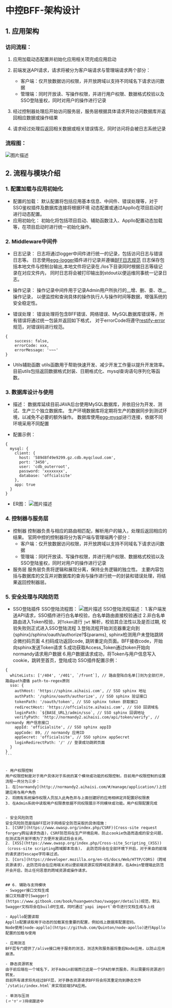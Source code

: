 
# 中控BFF-架构设计


## 1. 应用架构

### 访问流程：

 1. 应用加载动态配置并初始化应用相关项完成应用启动
 2. 前端发送API请求，请求将被分为客户端请求与管理端请求两个部分：
	
	- 客户端：仅开放数据访问权限，并开放跨域以支持不同域名下请求访问数据
	- 管理端：同时开放读、写操作权限，并进行用户权限、数据格式校验以及SSO登陆鉴权，同时对用户的操作进行记录
 3. 经过控制器处理后开始访问服务层，服务层根据具体请求开始访问数据库并返回相应数据或操作结果
 4. 请求经过处理后返回相关数据或相关错误情况，同时访问将会被日志系统记录


### 流程图：

![图片描述](https://pubimg.xingren.com/c3c92736-f9e1-4209-8052-ed5480885958.png)


 
## 2. 流程与模块介绍

### 1. 配置加载与应用初始化
- 配置的加载：
默认配置将包括应用基本信息、中间件、错误处理等，对于SSO鉴权插件及数据库连接将根据环境
动态配置或通过Appllo在项目启动时进行动态配置。
- 应用初始化：
初始化将包括项目启动、辅助函数注入、Appllo配置动态加载等，在项目启动时进行统一初始化操作。


### 2. Middleware中间件

- 日志记录：
日志将通过logger中间件进行统一的记录，包括访问日志与错误日志等。
日志使用[egg-logger](https://github.com/eggjs/egg-logger)插件进行记录并遵循[BFF日志规范](https://www.tapd.cn/39130625/markdown_wikis/?#1139130625001009701)
日志保存包括本地文件与控制台输出,本地文件将记录在./los下目录同时根据日志等级记录在对应文件内，
同时日志将会被打印输出到stdout以便运维同事统一记录日志。


- 操作记录：
操作记录中间件用于记录Admin用户所执行的__增、删、查、改__ 操作记录，
以便监控和查询具体的操作执行人与操作时间等数据，增强系统的安全稳定性。


- 错误处理：
错误处理将包含BFF错误、网络错误、MySQL数据库错误等，所有错误将通过统一包装并返回如下格式，
对于errorCode将遵守[restify-error](https://github.com/restify/errors)规范，对错误码进行规范。

```
{
	success: false,
	errorCode: xxx,
	errorMessage: '~~~'
}
```

- Utils辅助函数
utils函数用于帮助快速开发、减少开发工作量以提升开发效率。
目前utils包括返回数据格式封装、日期格式化、mysql查询语句序列化等函数。


### 3. 数据库设计与使用
- 描述：
数据库延续目前JAVA后台使用MySQL数据库，并依旧分为开发、测试、生产三个独立数据库。
生产环境数据库将定期将生产的数据同步到测试环境，以减免不必要的额外操作。
数据库使用[egg-mysql](https://eggjs.org/zh-cn/tutorials/mysql.html)进行连接，依据不同环境采用不同配置

- 配置示例：
```
{
  mysql: {
    client: {
      host: '589d8f49e9299.gz.cdb.myqcloud.com',
      port: '3450',
      user: 'cdb_outerroot',
      password: 'xxxxxxxx',
      database: 'offcialsite'
    },
    app: true
  }
}
```

- ER图：
![图片描述](https://pubimg.xingren.com/8d3eb8f6-2e93-4c00-8b8a-43f1d0c492ac.png)


### 4. 控制器与服务层
- 控制器
控制器负责与相应的路由相匹配，解析用户的输入，处理后返回相应的结果。
官网中控的控制器将分为客户端与管理端两个部分：
	- 客户端：仅开放数据访问权限，并开放跨域以支持不同域名下请求访问数据
	- 管理端：同时开放读、写操作权限，并进行用户权限、数据格式校验以及SSO登陆鉴权，同时对用户的操作进行记录
- 服务层
服务层负责将逻辑和展现分离，保持业务逻辑的独立性。
主要内容包括与数据库的交互并对数据库的查询与操作进行统一的封装和错误处理，将结果返回控制器层。


### 5. 安全处理与风险防范

- SSO登陆插件
SSO登陆流程图：
![图片描述](https://pubimg.xingren.com/7bb8cbcc-5c53-4d4e-9f1e-02fa7037c36e.png)
SSO登陆流程描述：
1.客户端发送API请求，SSO插件进行白名单校验，白名单路由直接校验通过
2.非白名单路由进入Token校验，对`Token`进行 `jwt` 解析，校验其合法性以及是否过期, 校验失败则正式进入SSO登陆流程
3.登陆流程开始浏览器重定向到 {sphinx}/sphinx/oauth/authorize?${params}, sphinx检测用户未登陆跳转企微扫码页面
4.扫码成功返回code, 跳转重定向页面。BFF接收code，开始向sphinx发送Token请求
5.成功获取Access_Token通过token开始向normandy请求用户数据
6.用户数据请求成功，将Token与用户信息写入cookie，跳转至首页，登陆成功
SSO插件配置示例：
````
{
  whiteLists: ['/404', '/401', `/front`], // 路由登陆白名单[]则为全部打开, 路由path遵循 path-to-regex原则
  sso: {
    authHost: 'https://sphinx.aihaisi.com', // SSO sphinx 地址
    authPath: '/sphinx/oauth/authorize', // SSO sphinx 验证接口
    tokenPath: '/oauth/token', // SSO sphinx token 获取接口
    redirectHost: 'https://offcialsite.aihaisi.com', // SSO 回调域名
    loginPath: `${BASE_URL}/admin/sso`, // SSO sphinx 回调地址
    verifyPath: 'http://normandy2.aihaisi.com/api/token/verify', // normandy 用户信息接口
    appId: 'officialsite', // SSO sphinx appID
    appCode: 89, // normandy 应用ID
    appSecret: 'officialsite', // SSO sphinx appSecret
    loginRedirectPath: '/' // 登录成功跳转页面
  }
}
```


- 用户权限控制
用户权限控制是对于用户具体对于系统的某个模块或功能的权限控制，目前用户权限控制的设置流程一共分为三步：
1. 在[normandy](http://normandy2.aihaisi.com/#/manage/application/)上创建应用与用户角色
2. 将拥有系统操作权限人员加入此角色并与上面创建好的应用相绑定并配置好权限表
3. 在Admin系统中读取用户权限表依据不同权限展示不同模块或功能。用户权限配置完成


- 安全风险防范
安全风险防范是指BFF层对于网络安全防范采取的具体措施：
1. [CSRF](https://www.owasp.org/index.php/CSRF)(Cross-site request forgery跨站请求伪造)，CSRF防范将在生产环境启用，防止cookie伪造而造成的安全问题，
在测试及开发环境为了方便开发调试将会关闭。
2. [XSS](https://www.owasp.org/index.php/Cross-site_Scripting_(XSS))（cross-site scripting跨域脚本攻击)， 此防范将会在全部环境下开启，对于来自的前端的请求进行escape字符串过滤。
3. [Cors](https://developer.mozilla.org/en-US/docs/Web/HTTP/CORS)（跨域资源请求），此防范将会在应用端关闭以便前端资源实现跨域资源请求，在Admin管理端此防范开会开启，防止任何恶意的跨域资源或操作请求。


## 6. 辅助与支持模块
- Swagger接口文档生成
接口文档遵守[Swagger](https://www.gitbook.com/book/huangwenchao/swagger/details)规范，默认Swagger文档将会在build时生成，同时通过`yapi import`命令进行文档生成与上线

- Appllo配置读取
Appllo配置读取用于动态的加载某些重要的配置，例如线上数据库配置密码。
Node使用[node-appllo](https://github.com/Quinton/node-apollo)进行Appllo配置的加载与使用

- 应用测活
BFF层专门提供了/alive接口用于服务的测活，测活失败服务器将重启Node应用，以防止应用崩溃。

- 静态资源转发
由于前后端在一个域名下，对于Admin前端而已这是一个SPA的单页服务，所以需要将资源进行转发，
目前所有请求将先经过BFF层，对于静态资源请求BFF将会将其重定向到静态文件`/static/index.html`来实现前端SPA应用。

- 单测与压测
(〃'▽'〃)持续跟进中




